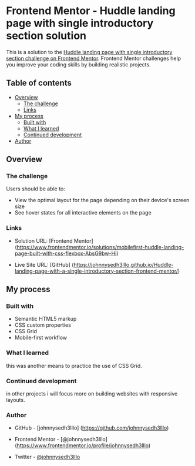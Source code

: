 # Frontend Mentor - Huddle landing page with single introductory section solution

This is a solution to the [Huddle landing page with single introductory section challenge on Frontend Mentor](https://www.frontendmentor.io/challenges/huddle-landing-page-with-a-single-introductory-section-B_2Wvxgi0). Frontend Mentor challenges help you improve your coding skills by building realistic projects. 

## Table of contents

- [Overview](#overview)
  - [The challenge](#the-challenge)
  - [Links](#links)
- [My process](#my-process)
  - [Built with](#built-with)
  - [What I learned](#what-i-learned)
  - [Continued development](#continued-development)
- [Author](#author)

## Overview

### The challenge

Users should be able to:

- View the optimal layout for the page depending on their device's screen size
- See hover states for all interactive elements on the page

### Links

- Solution URL: [Frontend Mentor]
(https://www.frontendmentor.io/solutions/mobilefirst-huddle-landing-page-built-with-css-flexbox-AbsG9bw-Hi)

- Live Site URL: [GitHub]
(https://johnnysedh3lllo.github.io/Huddle-landing-page-with-a-single-introductory-section-frontend-mentor/)


## My process

### Built with

- Semantic HTML5 markup
- CSS custom properties
- CSS Grid
- Mobile-first workflow

### What I learned
this was another means to practice the use of CSS Grid.


### Continued development
in other projects i will focus more on building websites with responsive layouts.

### Author
- GitHub - [johnnysedh3lllo] (https://github.com/johnnysedh3lllo)

- Frontend Mentor - [@johnnysedh3lllo] (https://www.frontendmentor.io/profile/johnnysedh3lllo)

- Twitter - [@johnnysedh3lllo](https://www.twitter.com/johnnysedh3lllo)
